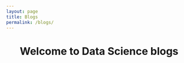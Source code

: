 ```yaml
---
layout: page
title: Blogs
permalink: /blogs/
---
```

<h1 align="center">Welcome to Data Science blogs</h1>
